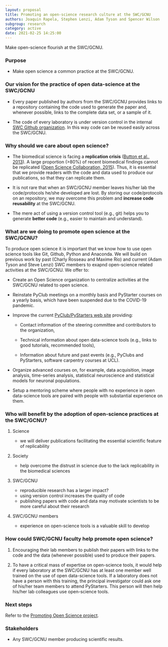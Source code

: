 ```yaml
---
layout: proposal
title: Promoting an open-science research culture at the SWC/GCNU
authors: Joaquin Rapela, Stephen Lenzi, Adam Tyson and Spencer Wilson
subgroup: research
category: active
date: 2021-02-25 14:25:00
---
```


Make open-science flourish at the SWC/GCNU.

<!--end summary-->

### Purpose

- Make open science a common practice at the  SWC/GCNU.

### Our vision for the practice of open data-science at the SWC/GCNU

- Every paper published by authors from the SWC/GCNU provides links to a repository containing the code used to generate the paper and, whenever possible, links to the complete data set, or a sample of it.

- The code of every laboratory is under version control in the internal [SWC Github organization](https://github.com/SainsburyWellcomeCentre). In this way code can be reused easily across the SWC/GCNU.

### Why should we care about open science?

- The biomedical science is facing a **replication crisis** ([Button et al., 2013](https://www.nature.com/articles/nrn3475)). A large proportion (>80%) of recent biomedical findings cannot be replicated ([Open Science Collaboration, 2015](https://science.sciencemag.org/content/349/6251/aac4716)). Thus, it is essential that we provide readers with the code and data used to produce our publications, so that they can replicate them.

- It is not rare that when an SWC/GCNU member leaves his/her lab the code/protocols he/she developed are lost. By storing our code/protocols on an repository, we may overcome this problem and **increase code reusability** at the SWC/GCNU.

- The mere act of using a version control tool (e.g., git) helps you to generate **better code** (e.g., easier to maintain and understand).

### What are we doing to promote open science at the SWC/GCNU?

To produce open science it is important that we know how to use open science tools like Git, Github, Python and Anaconda. We will build on previous work by past (Charly Rosseau and Maxime Rio) and current (Adam Tyson and Steve Lenzi) SWC members to exapnd open-science related activities at the SWC/GCNU. We offer to:

- Create an Open Science organization to centralize activities at the SWC/GCNU related to open science.

- Reinstate PyClub meetings on a monthly basis and PyStarter courses on a yearly basis, which have been suspended due to the COVID-19 pandemic.

- Improve the current [PyClub/PyStarters web site](https://sainsburywellcomecentre.github.io/pystarters/) providing:

    - Contact information of the steering committee and contributors to the organization,

    - Technical information about open data-science tools (e.g., links to good tutorials, recommended tools),

    - Information about future and past events (e.g., PyClubs and PyStarters, software carpentry courses at UCL).

- Organize advanced courses on, for example, data acquisition, image analysis, time-series analysis, statistical neuroscience and statistical models for neuronal populations.

- Setup a mentoring scheme where people with no experience in open data-science tools are paired with people with substantial experience on them.

### Who will benefit by the adoption of open-science practices at the SWC/GCNU?

1. Science 
    - we will deliver publications facilitating the essential scientific feature of replicability

2. Society
    - help overcome the distrust in science due to the lack replicability in the biomedical sciences

3. SWC/GCNU
    - reproducible research has a larger impact?
    - using version control increases the quality of code
    - publishing papers with code and data may motivate scientists to be more careful about their research

4. SWC/GCNU members
    - experience on open-science tools is a valuable skill to develop

### How could SWC/GCNU faculty help promote open science?

1. Encouraging their lab members to publish their papers with links to the code and the data (whenever possible) used to produce their papers.

2. To have a critical mass of expertise on open-science tools, it would help if every laboratory at the SWC/GCNU has at least one member well trained on the use of open data-science tools. If a laboratory does not have a person with this training, the principal investigator could ask one of his/her team members to attend PyStarters. This person will then help his/her lab colleagues use open-science tools.

### Next steps

Refer to the [Promoting Open Science project](https://github.com/SainsburyWellcomeCentre/RCWG/projects/1).

### Stakeholders

- Any SWC/GCNU member producing scientific results.


